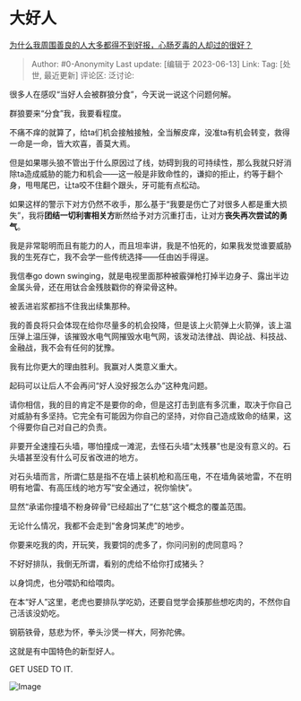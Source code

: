 # 大好人
[为什么我周围善良的人大多都得不到好报，心肠歹毒的人却过的很好？](https://www.zhihu.com/question/59106952/answer/2997377232)

> Author: #0-Anonymity
> Last update: [编辑于 2023-06-13]
> Link:
> Tag: [处世, 最近更新]
> 评论区:
> 泛讨论:

很多人在感叹“当好人会被群狼分食”，今天说一说这个问题何解。

群狼要来“分食”我，我要看程度。

不痛不痒的就算了，给ta们机会接触接触，全当解皮痒，没准ta有机会转变，救得一命是一命，皆大欢喜，善莫大焉。

但是如果哪头狼不管出于什么原因过了线，妨碍到我的可持续性，那么我就只好消除ta造成威胁的能力和机会——这一般是非致命性的，谦抑的拒止，约等于翻个身，甩甩尾巴，让ta咬不住翻个跟头，牙可能有点松动。

如果这样的警示下对方仍然不收手，那么基于“我要是伤亡了对很多人都是重大损失”，我将**团结一切利害相关方**断然给予对方沉重打击，让对方**丧失再次尝试的勇气**。

我是非常聪明而且有能力的人，而且坦率讲，我是不怕死的，如果我发觉谁要威胁我的生死存亡，我不会学一些传统选择——任由凶手得逞。

我信奉go down swinging，就是电视里面那种被霰弹枪打掉半边身子、露出半边金属头骨，还在用钛合金残肢戳你的脊梁骨这种。

被丢进岩浆都挡不住我出续集那种。

我的善良将只会体现在给你尽量多的机会投降，但是该上火箭弹上火箭弹，该上温压弹上温压弹，该摧毁水电气网摧毁水电气网，该发动法律战、舆论战、科技战、金融战，我不会有任何的犹豫。

我有比你更大的理由胜利。我赢对人类意义重大。

起码可以让后人不会再问“好人没好报怎么办”这种鬼问题。

请你相信，我的目的肯定不是要你的命，但是这打击到底有多沉重，取决于你自己对威胁有多坚持。它完全有可能因为你自己的坚持，对你自己造成致命的结果，这个得要你自己对自己的负责。

非要开全速撞石头墙，哪怕撞成一滩泥，去怪石头墙“太残暴”也是没有意义的。石头墙甚至没有什么可反省改进的地方。

对石头墙而言，所谓仁慈是指不在墙上装机枪和高压电，不在墙角装地雷，不在明明有地雷、有高压线的地方写“安全通过，祝你愉快”。

显然“承诺你撞墙不粉身碎骨”已经超出了“仁慈”这个概念的覆盖范围。

无论什么情况，我都不会走到“舍身饲某虎”的地步。

你要来吃我的肉，开玩笑，我要饲的虎多了，你问问别的虎同意吗？

不好好排队，我倒无所谓，看别的虎给不给你打成猪头？

以身饲虎，也分喂奶和给喂肉。

在本“好人”这里，老虎也要排队学吃奶，还要自觉学会揍那些想吃肉的，不然你自己活该没奶吃。

钢筋铁骨，慈悲为怀，拳头沙煲一样大，阿弥陀佛。

这就是有中国特色的新型好人。

GET USED TO IT.

![Image](https://picx.zhimg.com/50/v2-9f2a629aefcba74c1a014c0561f662df_720w.gif?source=1940ef5c)
